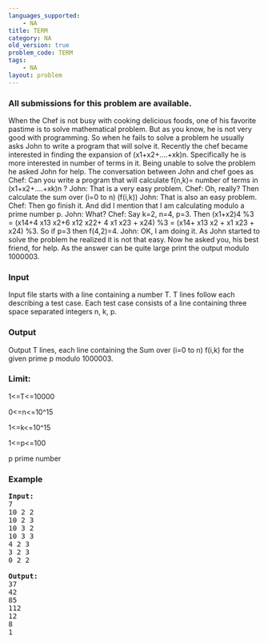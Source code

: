 ```yaml
---
languages_supported:
    - NA
title: TERM
category: NA
old_version: true
problem_code: TERM
tags:
    - NA
layout: problem
---
```

###  All submissions for this problem are available. 

When the Chef is not busy with cooking delicious foods, one of his favorite pastime is to solve mathematical problem. But as you know, he is not very good with programming. So when he fails to solve a problem he usually asks John to write a program that will solve it. 
Recently the chef became interested in finding the expansion of (x1+x2+....+xk)n. Specifically he is more interested in number of terms in it. Being unable to solve the problem he asked John for help. The conversation between John and chef goes as 
Chef: Can you write a program that will calculate f(n,k)= number of terms in (x1+x2+....+xk)n ? 
John: That is a very easy problem. 
Chef: Oh, really? Then calculate the sum over (i=0 to n) (f(i,k)) 
John: That is also an easy problem. 
Chef: Then go finish it. And did I mention that I am calculating modulo a prime number p. 
John: What? 
Chef: Say k=2, n=4, p=3. Then (x1+x2)4 %3 = (x14+4 x13 x2+6 x12 x22+ 4 x1 x23 + x24) %3 = (x14+ x13 x2 + x1 x23 + x24) %3. So if p=3 then f(4,2)=4. 
John: OK, I am doing it. 
As John started to solve the problem he realized it is not that easy. Now he asked you, his best friend, for help. 
As the answer can be quite large print the output modulo 1000003.

### Input

Input file starts with a line containing a number T. T lines follow each describing a test case. Each test case consists of a line containing three space separated integers n, k, p.

### Output

Output T lines, each line containing the Sum over (i=0 to n) f(i,k) for the given prime p modulo 1000003.

### Limit:

1&lt;=T&lt;=10000

0&lt;=n&lt;=10^15

1&lt;=k&lt;=10^15

1&lt;=p&lt;=100

p prime number

### Example

<pre>
<b>Input:</b>
7
10 2 2
10 2 3
10 3 2
10 3 3
4 2 3
3 2 3
0 2 2

<b>Output:</b>
37
42
85
112
12
8
1

</pre>